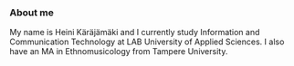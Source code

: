 ### About me
My name is Heini Käräjämäki and I currently study Information and Communication Technology at LAB University of Applied Sciences. I also have an MA in Ethnomusicology from Tampere University.



